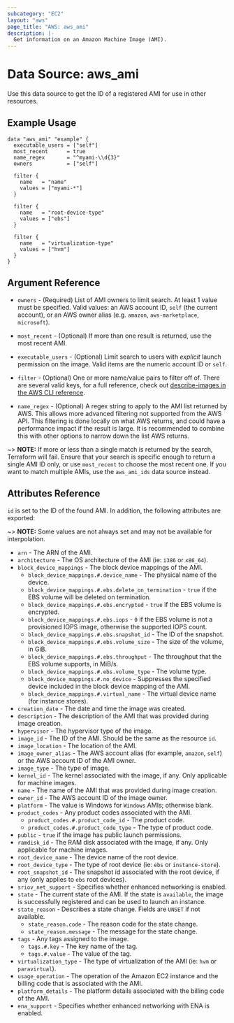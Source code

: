 ```yaml
---
subcategory: "EC2"
layout: "aws"
page_title: "AWS: aws_ami"
description: |-
  Get information on an Amazon Machine Image (AMI).
---
```


# Data Source: aws_ami

Use this data source to get the ID of a registered AMI for use in other
resources.

## Example Usage

```hcl
data "aws_ami" "example" {
  executable_users = ["self"]
  most_recent      = true
  name_regex       = "^myami-\\d{3}"
  owners           = ["self"]

  filter {
    name   = "name"
    values = ["myami-*"]
  }

  filter {
    name   = "root-device-type"
    values = ["ebs"]
  }

  filter {
    name   = "virtualization-type"
    values = ["hvm"]
  }
}
```

## Argument Reference

* `owners` - (Required) List of AMI owners to limit search. At least 1 value must be specified. Valid values: an AWS account ID, `self` (the current account), or an AWS owner alias (e.g. `amazon`, `aws-marketplace`, `microsoft`).

* `most_recent` - (Optional) If more than one result is returned, use the most
recent AMI.

* `executable_users` - (Optional) Limit search to users with *explicit* launch permission on
 the image. Valid items are the numeric account ID or `self`.

* `filter` - (Optional) One or more name/value pairs to filter off of. There are
several valid keys, for a full reference, check out
[describe-images in the AWS CLI reference][1].

* `name_regex` - (Optional) A regex string to apply to the AMI list returned
by AWS. This allows more advanced filtering not supported from the AWS API. This
filtering is done locally on what AWS returns, and could have a performance
impact if the result is large. It is recommended to combine this with other
options to narrow down the list AWS returns.

~> **NOTE:** If more or less than a single match is returned by the search,
Terraform will fail. Ensure that your search is specific enough to return
a single AMI ID only, or use `most_recent` to choose the most recent one. If
you want to match multiple AMIs, use the `aws_ami_ids` data source instead.

## Attributes Reference

`id` is set to the ID of the found AMI. In addition, the following attributes
are exported:

~> **NOTE:** Some values are not always set and may not be available for
interpolation.

* `arn` - The ARN of the AMI.
* `architecture` - The OS architecture of the AMI (ie: `i386` or `x86_64`).
* `block_device_mappings` - The block device mappings of the AMI.
    * `block_device_mappings.#.device_name` - The physical name of the device.
    * `block_device_mappings.#.ebs.delete_on_termination` - `true` if the EBS volume
    will be deleted on termination.
    * `block_device_mappings.#.ebs.encrypted` - `true` if the EBS volume
    is encrypted.
    * `block_device_mappings.#.ebs.iops` - `0` if the EBS volume is
    not a provisioned IOPS image, otherwise the supported IOPS count.
    * `block_device_mappings.#.ebs.snapshot_id` - The ID of the snapshot.
    * `block_device_mappings.#.ebs.volume_size` - The size of the volume, in GiB.
    * `block_device_mappings.#.ebs.throughput` - The throughput that the EBS volume supports, in MiB/s.
    * `block_device_mappings.#.ebs.volume_type` - The volume type.
    * `block_device_mappings.#.no_device` - Suppresses the specified device
    included in the block device mapping of the AMI.
    * `block_device_mappings.#.virtual_name` - The virtual device name (for
    instance stores).
* `creation_date` - The date and time the image was created.
* `description` - The description of the AMI that was provided during image
  creation.
* `hypervisor` - The hypervisor type of the image.
* `image_id` - The ID of the AMI. Should be the same as the resource `id`.
* `image_location` - The location of the AMI.
* `image_owner_alias` - The AWS account alias (for example, `amazon`, `self`) or
  the AWS account ID of the AMI owner.
* `image_type` - The type of image.
* `kernel_id` - The kernel associated with the image, if any. Only applicable
  for machine images.
* `name` - The name of the AMI that was provided during image creation.
* `owner_id` - The AWS account ID of the image owner.
* `platform` - The value is Windows for `Windows` AMIs; otherwise blank.
* `product_codes` - Any product codes associated with the AMI.
    * `product_codes.#.product_code_id` - The product code.
    * `product_codes.#.product_code_type` - The type of product code.
* `public` - `true` if the image has public launch permissions.
* `ramdisk_id` - The RAM disk associated with the image, if any. Only applicable
  for machine images.
* `root_device_name` - The device name of the root device.
* `root_device_type` - The type of root device (ie: `ebs` or `instance-store`).
* `root_snapshot_id` - The snapshot id associated with the root device, if any
  (only applies to `ebs` root devices).
* `sriov_net_support` - Specifies whether enhanced networking is enabled.
* `state` - The current state of the AMI. If the state is `available`, the image
  is successfully registered and can be used to launch an instance.
* `state_reason` - Describes a state change. Fields are `UNSET` if not available.
    * `state_reason.code` - The reason code for the state change.
    * `state_reason.message` - The message for the state change.
* `tags` - Any tags assigned to the image.
    * `tags.#.key` - The key name of the tag.
    * `tags.#.value` - The value of the tag.
* `virtualization_type` - The type of virtualization of the AMI (ie: `hvm` or
  `paravirtual`).
* `usage_operation` - The operation of the Amazon EC2 instance and the billing code that is associated with the AMI.
* `platform_details` - The platform details associated with the billing code of the AMI.
* `ena_support` - Specifies whether enhanced networking with ENA is enabled.

[1]: http://docs.aws.amazon.com/cli/latest/reference/ec2/describe-images.html
